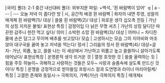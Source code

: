 [국어]
폴더: 2-1 중간 내신대비
폴더: 외부지문​
파일: +백석, '흰 바람벽이 있어'
​
 q  | a
--- | ---
오늘 저녁 이 좁다란 방			| 시, 공간적 배경
흰 바람벽			| 화자의 내면 투영, 성찰의 매개체
흰 바람벽(1)/ 대상			| 쓸쓸
흰 바람벽(2)/ 대상			| 외로운 생각
십오촉 전등			| 가난의 상징
지치운 불빛/ 표현상 특징			| 감정이입
다 낡은 무명 셔츠			| 가난의 상징
달디단 따끈한 감주나 한잔 먹고 싶다/ 의미			| 소박한 소망
흰 바람벽(3)/ 대상			| 어머니
~ 차디찬 물에 손은 담그고 무이며 배추를 씻고있다/ 모습			| 고생하시는 모습
그의 지아비와 마조 앉아 대구국을 끓여 놓고 저녁을 먹는다/ 정서			| 그리움의 정서
흰 바람벽(4)/ 대상=글자- 가난, 외롭, 높고, 쓸쓸
나는 이 세상에서 가난하고 외롭고 높고 쓸쓸하니 살아가도록 태어났다/ 표현상특징			| 운명론적 생각
뜨거운 것			| 열정
호젓한 것			| 쓸쓸
울력하는 듯			| 힘을 주듯
하늘이~ 귀해하고 사랑하는 것들은 모두~ 사랑과 슬픔속에 살도록 만드신 것이다/ 특징			| 운명을 긍정적으로 받아들임
프랑시스 잠과 도연명과 라이너 마리아릴케/ 특징			| 고결한 존재와 동일시-> 극복의지, 가벽(가난)
극복의지 특징			| 매개체x
​
